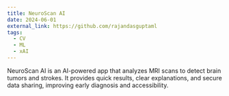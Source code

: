 ```yaml
---
title: NeuroScan AI
date: 2024-06-01
external_link: https://github.com/rajandasguptaml
tags:
  - CV
  - ML
  - xAI
---
```


NeuroScan AI is an AI-powered app that analyzes MRI scans to detect brain tumors and strokes. It provides quick results, clear explanations, and secure data sharing, improving early diagnosis and accessibility.
<!--more-->
